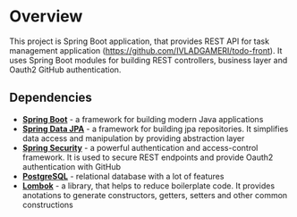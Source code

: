 # Overview
This project is Spring Boot application, that provides REST API for task management application (https://github.com/IVLADGAMERI/todo-front). It uses Spring Boot modules for building REST controllers, business layer  and Oauth2 GitHub authentication.
## Dependencies
- [**Spring Boot**](https://spring.io/projects/spring-boot) - a framework for building modern Java applications
- [**Spring Data JPA**](https://spring.io/projects/spring-data-jpa) - a framework for building jpa repositories. It simplifies data access and manipulation by providing abstraction layer
- [**Spring Security**](https://spring.io/projects/spring-security) - a powerful authentication and access-control framework. It is used to secure REST endpoints and provide Oauth2 authentication with GitHub
- [**PostgreSQL**](https://www.postgresql.org/) - relational database with a lot of features
- [**Lombok**](https://projectlombok.org/) - a library, that helps to reduce boilerplate code. It provides anotations to generate constructors, getters, setters and other common constructions
